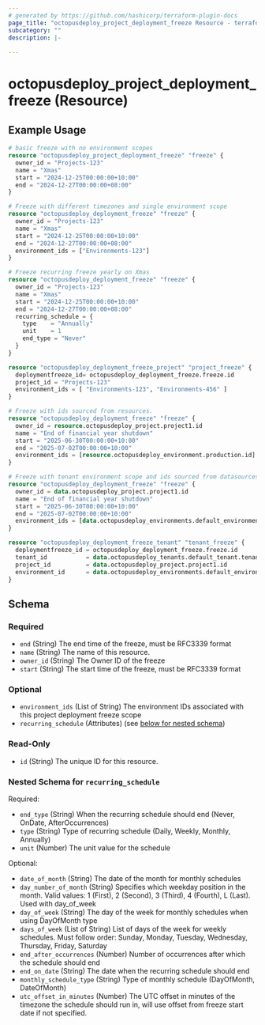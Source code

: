 ```yaml
---
# generated by https://github.com/hashicorp/terraform-plugin-docs
page_title: "octopusdeploy_project_deployment_freeze Resource - terraform-provider-octopusdeploy"
subcategory: ""
description: |-
  
---
```


# octopusdeploy_project_deployment_freeze (Resource)



## Example Usage

```terraform
# basic freeze with no environment scopes
resource "octopusdeploy_project_deployment_freeze" "freeze" {
  owner_id = "Projects-123"
  name = "Xmas"
  start = "2024-12-25T00:00:00+10:00"
  end = "2024-12-27T00:00:00+08:00"
}

# Freeze with different timezones and single environment scope
resource "octopusdeploy_deployment_freeze" "freeze" {
  owner_id = "Projects-123"
  name = "Xmas"
  start = "2024-12-25T00:00:00+10:00"
  end = "2024-12-27T00:00:00+08:00"
  environment_ids = ["Environments-123"]
}

# Freeze recurring freeze yearly on Xmas
resource "octopusdeploy_deployment_freeze" "freeze" {
  owner_id = "Projects-123"
  name = "Xmas"
  start = "2024-12-25T00:00:00+10:00"
  end = "2024-12-27T00:00:00+08:00"
  recurring_schedule = {
    type    = "Annually"
    unit    = 1
    end_type = "Never"
  }
}

resource "octopusdeploy_deployment_freeze_project" "project_freeze" {
  deploymentfreeze_id= octopusdeploy_deployment_freeze.freeze.id
  project_id = "Projects-123"
  environment_ids = [ "Environments-123", "Environments-456" ]
}

# Freeze with ids sourced from resources.
resource "octopusdeploy_deployment_freeze" "freeze" {
  owner_id = resource.octopusdeploy_project.project1.id
  name = "End of financial year shutdown"
  start = "2025-06-30T00:00:00+10:00"
  end = "2025-07-02T00:00:00+10:00"
  environment_ids = [resource.octopusdeploy_environment.production.id]
}

# Freeze with tenant environment scope and ids sourced from datasources.
resource "octopusdeploy_deployment_freeze" "freeze" {
  owner_id = data.octopusdeploy_project.project1.id
  name = "End of financial year shutdown"
  start = "2025-06-30T00:00:00+10:00"
  end = "2025-07-02T00:00:00+10:00"
  environment_ids = [data.octopusdeploy_environments.default_environment.environments[0].id]
}

resource "octopusdeploy_deployment_freeze_tenant" "tenant_freeze" {
  deploymentfreeze_id = octopusdeploy_deployment_freeze.freeze.id
  tenant_id           = data.octopusdeploy_tenants.default_tenant.tenants[0].id
  project_id          = data.octopusdeploy_project.project1.id
  environment_id      = data.octopusdeploy_environments.default_environment.environments[0].id
}
```

<!-- schema generated by tfplugindocs -->
## Schema

### Required

- `end` (String) The end time of the freeze, must be RFC3339 format
- `name` (String) The name of this resource.
- `owner_id` (String) The Owner ID of the freeze
- `start` (String) The start time of the freeze, must be RFC3339 format

### Optional

- `environment_ids` (List of String) The environment IDs associated with this project deployment freeze scope
- `recurring_schedule` (Attributes) (see [below for nested schema](#nestedatt--recurring_schedule))

### Read-Only

- `id` (String) The unique ID for this resource.

<a id="nestedatt--recurring_schedule"></a>
### Nested Schema for `recurring_schedule`

Required:

- `end_type` (String) When the recurring schedule should end (Never, OnDate, AfterOccurrences)
- `type` (String) Type of recurring schedule (Daily, Weekly, Monthly, Annually)
- `unit` (Number) The unit value for the schedule

Optional:

- `date_of_month` (String) The date of the month for monthly schedules
- `day_number_of_month` (String) Specifies which weekday position in the month. Valid values: 1 (First), 2 (Second), 3 (Third), 4 (Fourth), L (Last). Used with day_of_week
- `day_of_week` (String) The day of the week for monthly schedules when using DayOfMonth type
- `days_of_week` (List of String) List of days of the week for weekly schedules. Must follow order: Sunday, Monday, Tuesday, Wednesday, Thursday, Friday, Saturday
- `end_after_occurrences` (Number) Number of occurrences after which the schedule should end
- `end_on_date` (String) The date when the recurring schedule should end
- `monthly_schedule_type` (String) Type of monthly schedule (DayOfMonth, DateOfMonth)
- `utc_offset_in_minutes` (Number) The UTC offset in minutes of the timezone the schedule should run in, will use offset from freeze start date if not specified.
